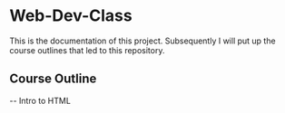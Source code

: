 # Web-Dev-Class
This is the documentation of this project. Subsequently I will put up the course outlines that led to this repository.

## Course Outline
-- Intro to HTML